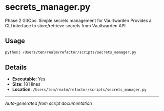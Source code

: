 # secrets_manager.py

Phase 2 GitOps: Simple secrets management for Vaultwarden
Provides a CLI interface to store/retrieve secrets from Vaultwarden API

## Usage

```bash
python3 /Users/ten/realm/refactor/scripts/secrets_manager.py
```

## Details

- **Executable**: Yes
- **Size**: 181 lines
- **Location**: `/Users/ten/realm/refactor/scripts/secrets_manager.py`

---
*Auto-generated from script documentation*
